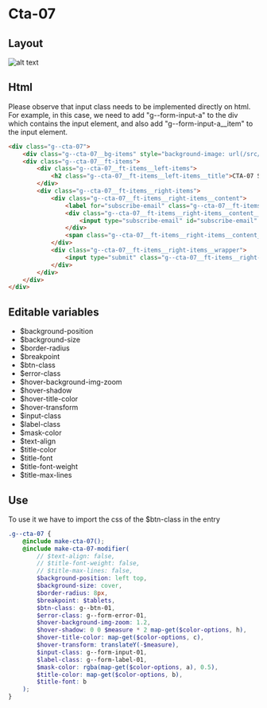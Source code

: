 # Cta-07

## Layout

![alt text][cta-07]

[cta-07]: /src/img/global-components/cta/cta-07.jpg

## Html

Please observe that input class needs to be implemented directly on html. For example, in this case, we need to add "g--form-input-a" to the div which contains the input element, and also add "g--form-input-a__item" to the input element.

```html
<div class="g--cta-07">
    <div class="g--cta-07__bg-items" style="background-image: url(/src/img/global-components/bg-placeholder.jpg)"></div>
    <div class="g--cta-07__ft-items">
        <div class="g--cta-07__ft-items__left-items">
            <h2 class="g--cta-07__ft-items__left-items__title">CTA-07 Suscribe to Our Newsletter. Lorem Ipsum Dolor Sit Amet.</h2>
        </div>
        <div class="g--cta-07__ft-items__right-items">
            <div class="g--cta-07__ft-items__right-items__content">
                <label for="subscribe-email" class="g--cta-07__ft-items__right-items__content__hd">Sign up for our newsletter</label>
                <div class="g--cta-07__ft-items__right-items__content__bd g--form-input-01">
                    <input type="subscribe-email" id="subscribe-email" placeholder="Email adress" class="g--form-input-01__item" />
                </div>
                <span class="g--cta-07__ft-items__right-items__content__subtitle">Please complete this required field.</span>
            </div>
            <div class="g--cta-07__ft-items__right-items__wrapper">
                <input type="submit" class="g--cta-07__ft-items__right-items__wrapper__btn" value="Subscribe" />
            </div>
        </div>
    </div>
</div>
```

## Editable variables

- $background-position
- $background-size
- $border-radius
- $breakpoint
- $btn-class
- $error-class
- $hover-background-img-zoom
- $hover-shadow
- $hover-title-color
- $hover-transform
- $input-class
- $label-class
- $mask-color
- $text-align
- $title-color
- $title-font
- $title-font-weight
- $title-max-lines

## Use

To use it we have to import the css of the $btn-class in the entry

```scss
.g--cta-07 {
    @include make-cta-07();
    @include make-cta-07-modifier(
        // $text-align: false,
        // $title-font-weight: false,
        // $title-max-lines: false,
        $background-position: left top,
        $background-size: cover,
        $border-radius: 8px,
        $breakpoint: $tablets,
        $btn-class: g--btn-01,
        $error-class: g--form-error-01,
        $hover-background-img-zoom: 1.2,
        $hover-shadow: 0 0 $measure * 2 map-get($color-options, h),
        $hover-title-color: map-get($color-options, c),
        $hover-transform: translateY(-$measure),
        $input-class: g--form-input-01,
        $label-class: g--form-label-01,
        $mask-color: rgba(map-get($color-options, a), 0.5),
        $title-color: map-get($color-options, b),
        $title-font: b
    );
}
```
